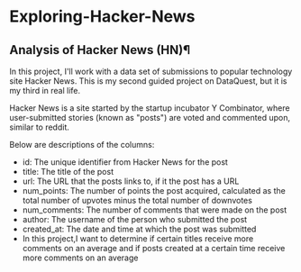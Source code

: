 # Exploring-Hacker-News
##  Analysis of Hacker News (HN)¶

In this project, I'll work with a data set of submissions to popular technology site Hacker News. This is my second guided project on DataQuest, but it is my third in real life.

Hacker News is a site started by the startup incubator Y Combinator, where user-submitted stories (known as "posts") are voted and commented upon, similar to reddit.

Below are descriptions of the columns:

* id: The unique identifier from Hacker News for the post
* title: The title of the post
* url: The URL that the posts links to, if it the post has a URL
* num_points: The number of points the post acquired, calculated as the total number of upvotes minus the total number of downvotes
* num_comments: The number of comments that were made on the post
* author: The username of the person who submitted the post
* created_at: The date and time at which the post was submitted
* In this project,I want to determine if certain titles receive more comments on an average and if posts created at a certain time receive more comments on an average
